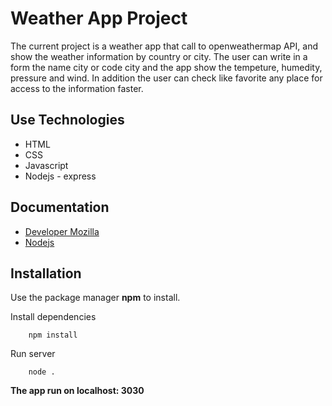 # Weather App Project

The current project is a weather app that call to openweathermap API, and show the weather information by country or city. The user can write in a form the name city  or code city and the app show the tempeture, humedity, pressure and wind. In addition the user can check like favorite any place for access to the information faster.

## Use Technologies

* HTML
* CSS
* Javascript
* Nodejs - express

## Documentation

* [Developer Mozilla](https://developer.mozilla.org/es/docs/Web)
* [Nodejs](https://nodejs.org/es/docs/)

## Installation

Use the package manager **npm** to install.

Install dependencies
```
    npm install 
```

Run server

```
    node .
```

**The app run on localhost: 3030**

